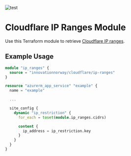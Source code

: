 ![test](https://github.com/innovationnorway/terraform-cloudflare-ip-ranges/workflows/test/badge.svg)

# Cloudflare IP Ranges Module

Use this Terraform module to retrieve [Cloudflare IP ranges](https://www.cloudflare.com/ips/).

## Example Usage

```terraform
module "ip_ranges" {
  source = "innovationnorway/cloudflare/ip-ranges"
}

resource "azurerm_app_service" "example" {
  name = "example"

  ...

  site_config {
    dynamic "ip_restriction" {
      for_each = toset(module.ip_ranges.cidrs)

      content {
        ip_address = ip_restriction.key
      }
    }
  }
}
```
